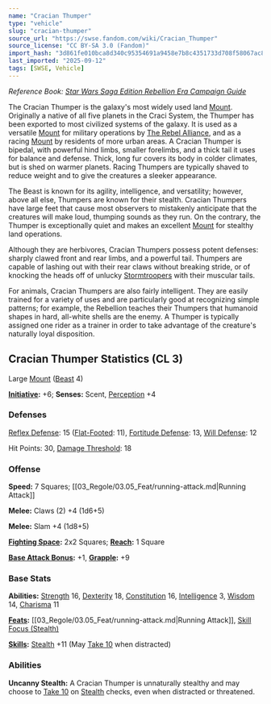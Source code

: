 ```yaml
---
name: "Cracian Thumper"
type: "vehicle"
slug: "cracian-thumper"
source_url: "https://swse.fandom.com/wiki/Cracian_Thumper"
source_license: "CC BY-SA 3.0 (Fandom)"
import_hash: "3d861fe010bca8d340c95354691a9458e7b8c4351733d708f58067ac8bf81861"
last_imported: "2025-09-12"
tags: [SWSE, Vehicle]
---
```

*Reference Book: [Star Wars Saga Edition Rebellion Era Campaign Guide](https://swse.fandom.com/wiki/Star_Wars_Saga_Edition_Rebellion_Era_Campaign_Guide)*

The Cracian Thumper is the galaxy's most widely used land [Mount](https://swse.fandom.com/wiki/Mount). Originally a native of all five planets in the Craci System, the Thumper has been exported to most civilized systems of the galaxy. It is used as a versatile [Mount](https://swse.fandom.com/wiki/Mount) for military operations by [The Rebel Alliance](https://swse.fandom.com/wiki/The_Rebel_Alliance), and as a racing [Mount](https://swse.fandom.com/wiki/Mount) by residents of more urban areas. A Cracian Thumper is bipedal, with powerful hind limbs, smaller forelimbs, and a thick tail it uses for balance and defense. Thick, long fur covers its body in colder climates, but is shed on warmer planets. Racing Thumpers are typically shaved to reduce weight and to give the creatures a sleeker appearance.

The Beast is known for its agility, intelligence, and versatility; however, above all else, Thumpers are known for their stealth. Cracian Thumpers have large feet that cause most observers to mistakenly anticipate that the creatures will make loud, thumping sounds as they run. On the contrary, the Thumper is exceptionally quiet and makes an excellent [Mount](https://swse.fandom.com/wiki/Mount) for stealthy land operations.

Although they are herbivores, Cracian Thumpers possess potent defenses: sharply clawed front and rear limbs, and a powerful tail. Thumpers are capable of lashing out with their rear claws without breaking stride, or of knocking the heads off of unlucky [Stormtroopers](https://swse.fandom.com/wiki/Stormtroopers) with their muscular tails.

For animals, Cracian Thumpers are also fairly intelligent. They are easily trained for a variety of uses and are particularly good at recognizing simple patterns; for example, the Rebellion teaches their Thumpers that humanoid shapes in hard, all-white shells are the enemy. A Thumper is typically assigned one rider as a trainer in order to take advantage of the creature's naturally loyal disposition.

## Cracian Thumper Statistics (CL 3)
Large [Mount](https://swse.fandom.com/wiki/Mount) ([Beast](https://swse.fandom.com/wiki/Beast) 4)

**[Initiative](https://swse.fandom.com/wiki/Initiative):** +6; **Senses:** Scent, [Perception](https://swse.fandom.com/wiki/Perception) +4
### Defenses
[Reflex Defense](https://swse.fandom.com/wiki/Reflex_Defense): 15 ([Flat-Footed](https://swse.fandom.com/wiki/Flat-Footed): 11), [Fortitude Defense](https://swse.fandom.com/wiki/Fortitude_Defense): 13, [Will Defense](https://swse.fandom.com/wiki/Will_Defense): 12

Hit Points: 30, [Damage Threshold](https://swse.fandom.com/wiki/Damage_Threshold): 18
### Offense
**Speed:** 7 Squares; [[03_Regole/03.05_Feat/running-attack.md|Running Attack]]

**Melee:** Claws (2) +4 (1d6+5) 

**Melee:** Slam +4 (1d8+5)

**[Fighting Space](https://swse.fandom.com/wiki/Fighting_Space):** 2x2 Squares; **[Reach](https://swse.fandom.com/wiki/Reach):** 1 Square

**[Base Attack Bonus](https://swse.fandom.com/wiki/Base_Attack_Bonus):** +1, **[Grapple](https://swse.fandom.com/wiki/Grapple):** +9
### Base Stats
**Abilities:** [Strength](https://swse.fandom.com/wiki/Strength) 16, [Dexterity](https://swse.fandom.com/wiki/Dexterity) 18, [Constitution](https://swse.fandom.com/wiki/Constitution) 16, [Intelligence](https://swse.fandom.com/wiki/Intelligence) 3, [Wisdom](https://swse.fandom.com/wiki/Wisdom) 14, [Charisma](https://swse.fandom.com/wiki/Charisma) 11

**[Feats](https://swse.fandom.com/wiki/Feats):** [[03_Regole/03.05_Feat/running-attack.md|Running Attack]], [Skill Focus (Stealth)](https://swse.fandom.com/wiki/Skill_Focus_(Stealth))

**[Skills](https://swse.fandom.com/wiki/Skills):** [Stealth](https://swse.fandom.com/wiki/Stealth) +11 (May [Take 10](https://swse.fandom.com/wiki/Take_10) when distracted)
### Abilities
**Uncanny Stealth:** A Cracian Thumper is unnaturally stealthy and may choose to [Take 10](https://swse.fandom.com/wiki/Take_10) on [Stealth](https://swse.fandom.com/wiki/Stealth) checks, even when distracted or threatened.